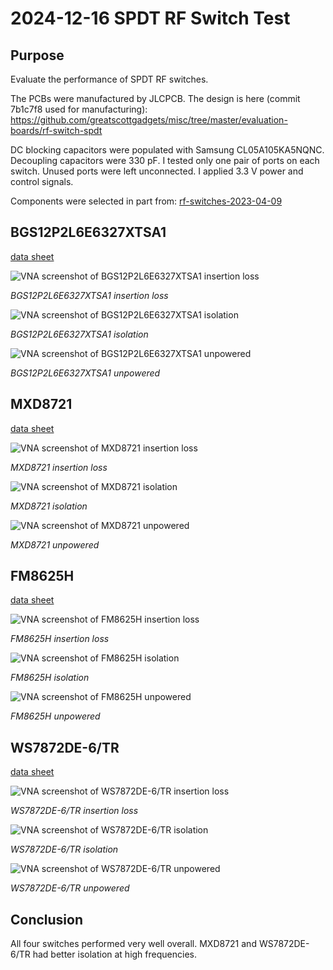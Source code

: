 # 2024-12-16 SPDT RF Switch Test

## Purpose

Evaluate the performance of SPDT RF switches.

The PCBs were manufactured by JLCPCB. The design is here (commit 7b1c7f8 used for manufacturing): https://github.com/greatscottgadgets/misc/tree/master/evaluation-boards/rf-switch-spdt

DC blocking capacitors were populated with Samsung CL05A105KA5NQNC. Decoupling capacitors were 330 pF. I tested only one pair of ports on each switch. Unused ports were left unconnected. I applied 3.3 V power and control signals.

Components were selected in part from: [rf-switches-2023-04-09](../../component-notes/rf-switches-2023-04-09.md)


## BGS12P2L6E6327XTSA1

[data sheet](https://www.infineon.com/dgdl/Infineon-BGS12P2L6-DataSheet-v02_00-EN.pdf?fileId=5546d4626cb27db2016d4487d53603ce)

![VNA screenshot of BGS12P2L6E6327XTSA1 insertion loss](BGS12P2L6E6327XTSA1-insertion.jpg)
<figcaption>

*BGS12P2L6E6327XTSA1 insertion loss*

</figcaption>

![VNA screenshot of BGS12P2L6E6327XTSA1 isolation](BGS12P2L6E6327XTSA1-isolation.jpg)
<figcaption>

*BGS12P2L6E6327XTSA1 isolation*

</figcaption>

![VNA screenshot of BGS12P2L6E6327XTSA1 unpowered](BGS12P2L6E6327XTSA1-off.jpg)
<figcaption>

*BGS12P2L6E6327XTSA1 unpowered*

</figcaption>


## MXD8721

[data sheet](https://www.lcsc.com/datasheet/lcsc_datasheet_1912240933_Maxscend-MXD8721_C285582.pdf)

![VNA screenshot of MXD8721 insertion loss](MXD8721-insertion.jpg)
<figcaption>

*MXD8721 insertion loss*

</figcaption>

![VNA screenshot of MXD8721 isolation](MXD8721-isolation.jpg)
<figcaption>

*MXD8721 isolation*

</figcaption>

![VNA screenshot of MXD8721 unpowered](MXD8721-off.jpg)
<figcaption>

*MXD8721 unpowered*

</figcaption>


## FM8625H

[data sheet](https://wmsc.lcsc.com/wmsc/upload/file/pdf/v2/lcsc/2109141830_Shenzhen-Fuman-Elec-FM8625H_C2857391.pdf)

![VNA screenshot of FM8625H insertion loss](FM8625H-insertion.jpg)
<figcaption>

*FM8625H insertion loss*

</figcaption>

![VNA screenshot of FM8625H isolation](FM8625H-isolation.jpg)
<figcaption>

*FM8625H isolation*

</figcaption>

![VNA screenshot of FM8625H unpowered](FM8625H-off.jpg)
<figcaption>

*FM8625H unpowered*

</figcaption>


## WS7872DE-6/TR

[data sheet](https://wmsc.lcsc.com/wmsc/upload/file/pdf/v2/lcsc/2201121830_WILLSEMI-Will-Semicon-WS7872DE-6-TR_C2939864.pdf)

![VNA screenshot of WS7872DE-6/TR insertion loss](WS7872DE-6TR-insertion.jpg)
<figcaption>

*WS7872DE-6/TR insertion loss*

</figcaption>

![VNA screenshot of WS7872DE-6/TR isolation](WS7872DE-6TR-isolation.jpg)
<figcaption>

*WS7872DE-6/TR isolation*

</figcaption>

![VNA screenshot of WS7872DE-6/TR unpowered](WS7872DE-6TR-off.jpg)
<figcaption>

*WS7872DE-6/TR unpowered*

</figcaption>


## Conclusion

All four switches performed very well overall. MXD8721 and WS7872DE-6/TR had better isolation at high frequencies.
